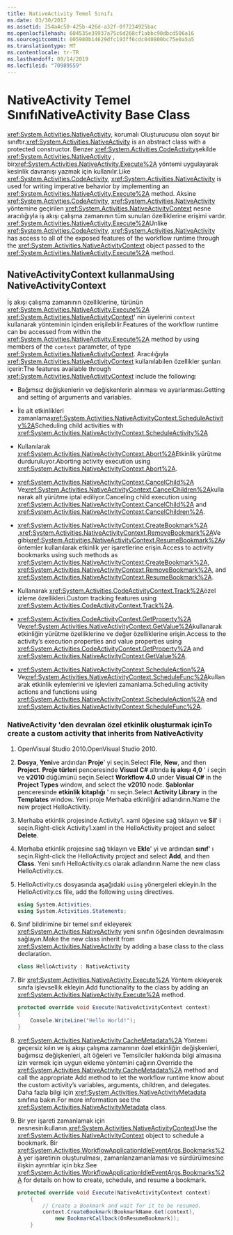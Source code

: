 ```yaml
---
title: NativeActivity Temel Sınıfı
ms.date: 03/30/2017
ms.assetid: 254a4c50-425b-426d-a32f-0f7234925bac
ms.openlocfilehash: 604535e39937a75c6d268cf1abbc90dbcd506a16
ms.sourcegitcommit: 005980b14629dfc193ff6cdc040800bc75e0a5a5
ms.translationtype: MT
ms.contentlocale: tr-TR
ms.lasthandoff: 09/14/2019
ms.locfileid: "70989559"
---
```

# <a name="nativeactivity-base-class"></a><span data-ttu-id="41ff1-102">NativeActivity Temel Sınıfı</span><span class="sxs-lookup"><span data-stu-id="41ff1-102">NativeActivity Base Class</span></span>

<span data-ttu-id="41ff1-103"><xref:System.Activities.NativeActivity>, korumalı Oluşturucusu olan soyut bir sınıftır.</span><span class="sxs-lookup"><span data-stu-id="41ff1-103"><xref:System.Activities.NativeActivity> is an abstract class with a protected constructor.</span></span> <span data-ttu-id="41ff1-104">Benzer <xref:System.Activities.CodeActivity>şekilde <xref:System.Activities.NativeActivity> , bir<xref:System.Activities.NativeActivity.Execute%2A> yöntemi uygulayarak kesinlik davranışı yazmak için kullanılır.</span><span class="sxs-lookup"><span data-stu-id="41ff1-104">Like <xref:System.Activities.CodeActivity>, <xref:System.Activities.NativeActivity> is used for writing imperative behavior by implementing an <xref:System.Activities.NativeActivity.Execute%2A> method.</span></span> <span data-ttu-id="41ff1-105">Aksine <xref:System.Activities.CodeActivity>, <xref:System.Activities.NativeActivity> yöntemine geçirilen <xref:System.Activities.NativeActivityContext> nesne aracılığıyla iş akışı çalışma zamanının tüm sunulan özelliklerine erişimi vardır. <xref:System.Activities.NativeActivity.Execute%2A></span><span class="sxs-lookup"><span data-stu-id="41ff1-105">Unlike <xref:System.Activities.CodeActivity>, <xref:System.Activities.NativeActivity> has access to all of the exposed features of the workflow runtime through the <xref:System.Activities.NativeActivityContext> object passed to the <xref:System.Activities.NativeActivity.Execute%2A> method.</span></span>

## <a name="using-nativeactivitycontext"></a><span data-ttu-id="41ff1-106">NativeActivityContext kullanma</span><span class="sxs-lookup"><span data-stu-id="41ff1-106">Using NativeActivityContext</span></span>
 <span data-ttu-id="41ff1-107">İş akışı çalışma zamanının özelliklerine, türünün <xref:System.Activities.NativeActivity.Execute%2A> <xref:System.Activities.NativeActivityContext>' nin üyelerini `context` kullanarak yönteminin içinden erişilebilir.</span><span class="sxs-lookup"><span data-stu-id="41ff1-107">Features of the workflow runtime can be accessed from within the <xref:System.Activities.NativeActivity.Execute%2A> method by using members of the `context` parameter, of type <xref:System.Activities.NativeActivityContext>.</span></span> <span data-ttu-id="41ff1-108">Aracılığıyla <xref:System.Activities.NativeActivityContext> kullanılabilen özellikler şunları içerir:</span><span class="sxs-lookup"><span data-stu-id="41ff1-108">The features available through <xref:System.Activities.NativeActivityContext> include the following:</span></span>

- <span data-ttu-id="41ff1-109">Bağımsız değişkenlerin ve değişkenlerin alınması ve ayarlanması.</span><span class="sxs-lookup"><span data-stu-id="41ff1-109">Getting and setting of arguments and variables.</span></span>

- <span data-ttu-id="41ff1-110">İle alt etkinlikleri zamanlama<xref:System.Activities.NativeActivityContext.ScheduleActivity%2A></span><span class="sxs-lookup"><span data-stu-id="41ff1-110">Scheduling child activities with <xref:System.Activities.NativeActivityContext.ScheduleActivity%2A></span></span>

- <span data-ttu-id="41ff1-111">Kullanılarak <xref:System.Activities.NativeActivityContext.Abort%2A>Etkinlik yürütme durduruluyor.</span><span class="sxs-lookup"><span data-stu-id="41ff1-111">Aborting activity execution using <xref:System.Activities.NativeActivityContext.Abort%2A>.</span></span>

- <span data-ttu-id="41ff1-112"><xref:System.Activities.NativeActivityContext.CancelChild%2A> Ve<xref:System.Activities.NativeActivityContext.CancelChildren%2A>kullanarak alt yürütme iptal ediliyor.</span><span class="sxs-lookup"><span data-stu-id="41ff1-112">Canceling child execution using <xref:System.Activities.NativeActivityContext.CancelChild%2A> and <xref:System.Activities.NativeActivityContext.CancelChildren%2A>.</span></span>

- <span data-ttu-id="41ff1-113"><xref:System.Activities.NativeActivityContext.CreateBookmark%2A> ,<xref:System.Activities.NativeActivityContext.RemoveBookmark%2A>Ve gibi<xref:System.Activities.NativeActivityContext.ResumeBookmark%2A>yöntemler kullanılarak etkinlik yer işaretlerine erişin.</span><span class="sxs-lookup"><span data-stu-id="41ff1-113">Access to activity bookmarks using such methods as <xref:System.Activities.NativeActivityContext.CreateBookmark%2A>, <xref:System.Activities.NativeActivityContext.RemoveBookmark%2A>, and <xref:System.Activities.NativeActivityContext.ResumeBookmark%2A>.</span></span>

- <span data-ttu-id="41ff1-114">Kullanarak <xref:System.Activities.CodeActivityContext.Track%2A>özel izleme özellikleri.</span><span class="sxs-lookup"><span data-stu-id="41ff1-114">Custom tracking features using <xref:System.Activities.CodeActivityContext.Track%2A>.</span></span>

- <span data-ttu-id="41ff1-115"><xref:System.Activities.CodeActivityContext.GetProperty%2A> Ve<xref:System.Activities.NativeActivityContext.GetValue%2A>kullanarak etkinliğin yürütme özelliklerine ve değer özelliklerine erişin.</span><span class="sxs-lookup"><span data-stu-id="41ff1-115">Access to the activity’s execution properties and value properties using <xref:System.Activities.CodeActivityContext.GetProperty%2A> and <xref:System.Activities.NativeActivityContext.GetValue%2A>.</span></span>

- <span data-ttu-id="41ff1-116"><xref:System.Activities.NativeActivityContext.ScheduleAction%2A> Ve<xref:System.Activities.NativeActivityContext.ScheduleFunc%2A>kullanarak etkinlik eylemlerini ve işlevleri zamanlama.</span><span class="sxs-lookup"><span data-stu-id="41ff1-116">Scheduling activity actions and functions using <xref:System.Activities.NativeActivityContext.ScheduleAction%2A> and <xref:System.Activities.NativeActivityContext.ScheduleFunc%2A>.</span></span>

### <a name="to-create-a-custom-activity-that-inherits-from-nativeactivity"></a><span data-ttu-id="41ff1-117">NativeActivity 'den devralan özel etkinlik oluşturmak için</span><span class="sxs-lookup"><span data-stu-id="41ff1-117">To create a custom activity that inherits from NativeActivity</span></span>

1. <span data-ttu-id="41ff1-118">OpenVisual Studio 2010.</span><span class="sxs-lookup"><span data-stu-id="41ff1-118">OpenVisual Studio 2010.</span></span>

2. <span data-ttu-id="41ff1-119">**Dosya**, **Yeni**ve ardından **Proje**' yi seçin.</span><span class="sxs-lookup"><span data-stu-id="41ff1-119">Select **File**, **New**, and then **Project**.</span></span> <span data-ttu-id="41ff1-120">**Proje türleri** penceresinde **Visual C#**  altında **iş akışı 4,0** ' i seçin ve **v2010** düğümünü seçin.</span><span class="sxs-lookup"><span data-stu-id="41ff1-120">Select **Workflow 4.0** under **Visual C#** in the **Project Types** window, and select the **v2010** node.</span></span> <span data-ttu-id="41ff1-121">**Şablonlar** penceresinde **etkinlik kitaplığı** ' nı seçin.</span><span class="sxs-lookup"><span data-stu-id="41ff1-121">Select **Activity Library** in the **Templates** window.</span></span> <span data-ttu-id="41ff1-122">Yeni proje Merhaba etkinliğini adlandırın.</span><span class="sxs-lookup"><span data-stu-id="41ff1-122">Name the new project HelloActivity.</span></span>

3. <span data-ttu-id="41ff1-123">Merhaba etkinlik projesinde Activity1. xaml öğesine sağ tıklayın ve **Sil**' i seçin.</span><span class="sxs-lookup"><span data-stu-id="41ff1-123">Right-click Activity1.xaml in the HelloActivity project and select **Delete**.</span></span>

4. <span data-ttu-id="41ff1-124">Merhaba etkinlik projesine sağ tıklayın ve **Ekle**' yi ve ardından **sınıf**' ı seçin.</span><span class="sxs-lookup"><span data-stu-id="41ff1-124">Right-click the HelloActivity project and select **Add**, and then **Class**.</span></span> <span data-ttu-id="41ff1-125">Yeni sınıfı HelloActivity.cs olarak adlandırın.</span><span class="sxs-lookup"><span data-stu-id="41ff1-125">Name the new class HelloActivity.cs.</span></span>

5. <span data-ttu-id="41ff1-126">HelloActivity.cs dosyasında aşağıdaki `using` yönergeleri ekleyin.</span><span class="sxs-lookup"><span data-stu-id="41ff1-126">In the HelloActivity.cs file, add the following `using` directives.</span></span>

    ```csharp
    using System.Activities;
    using System.Activities.Statements;
    ```

6. <span data-ttu-id="41ff1-127">Sınıf bildirimine bir temel sınıf ekleyerek <xref:System.Activities.NativeActivity> yeni sınıfın öğesinden devralmasını sağlayın.</span><span class="sxs-lookup"><span data-stu-id="41ff1-127">Make the new class inherit from <xref:System.Activities.NativeActivity> by adding a base class to the class declaration.</span></span>

    ```csharp
    class HelloActivity : NativeActivity
    ```

7. <span data-ttu-id="41ff1-128">Bir <xref:System.Activities.NativeActivity.Execute%2A> Yöntem ekleyerek sınıfa işlevsellik ekleyin.</span><span class="sxs-lookup"><span data-stu-id="41ff1-128">Add functionality to the class by adding an <xref:System.Activities.NativeActivity.Execute%2A> method.</span></span>

    ```csharp
    protected override void Execute(NativeActivityContext context)
    {
        Console.WriteLine("Hello World!");
    }
    ```

8. <span data-ttu-id="41ff1-129"><xref:System.Activities.NativeActivity.CacheMetadata%2A> Yöntemi geçersiz kılın ve iş akışı çalışma zamanının özel etkinliğin değişkenleri, bağımsız değişkenleri, alt öğeleri ve Temsilciler hakkında bilgi almasına izin vermek için uygun ekleme yöntemini çağırın.</span><span class="sxs-lookup"><span data-stu-id="41ff1-129">Override the <xref:System.Activities.NativeActivity.CacheMetadata%2A> method and call the appropriate Add method to let the workflow runtime know about the custom activity’s variables, arguments, children, and delegates.</span></span> <span data-ttu-id="41ff1-130">Daha fazla bilgi için <xref:System.Activities.NativeActivityMetadata> sınıfına bakın.</span><span class="sxs-lookup"><span data-stu-id="41ff1-130">For more information see the <xref:System.Activities.NativeActivityMetadata> class.</span></span>

9. <span data-ttu-id="41ff1-131">Bir yer işareti zamanlamak için nesnesinikullanın.<xref:System.Activities.NativeActivityContext></span><span class="sxs-lookup"><span data-stu-id="41ff1-131">Use the <xref:System.Activities.NativeActivityContext> object to schedule a bookmark.</span></span> <span data-ttu-id="41ff1-132">Bir <xref:System.Activities.WorkflowApplicationIdleEventArgs.Bookmarks%2A> yer işaretinin oluşturulması, zamanlanzamanlaması ve sürdürülmesine ilişkin ayrıntılar için bkz.</span><span class="sxs-lookup"><span data-stu-id="41ff1-132">See <xref:System.Activities.WorkflowApplicationIdleEventArgs.Bookmarks%2A> for details on how to create, schedule, and resume a bookmark.</span></span>

    ```csharp
    protected override void Execute(NativeActivityContext context)
        {
            // Create a Bookmark and wait for it to be resumed.
            context.CreateBookmark(BookmarkName.Get(context),
                new BookmarkCallback(OnResumeBookmark));
        }
    ```

